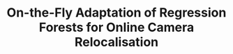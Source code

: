 ---
title: "On-the-Fly Adaptation of Regression Forests for Online Camera Relocalisation"
year: 2017
pdf_url: "https://arxiv.org/abs/1702.02779"
category: "vision"
author_list: "Tommaso Cavallari, Stuart Golodetz, Nicholas A. Lord, Julien Valentin, Luigi Di Stefano, Philip H.S. Torr"
grant: "MURI"
pub_in: "IEEE International Conference on Computer Vision and Pattern Recognition (CVPR), 2017"
---